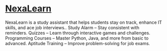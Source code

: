 # [NexaLearn](http://localhost:53643/)

NexaLearn is a study assistant that helps students stay on track, enhance IT skills, and ace job interviews.. Study Alarm – Stay consistent with reminders. Quizzes – Learn through interactive games and challenges. Programming Courses – Master Python, Java, and more from basic to advanced. Aptitude Training – Improve problem-solving for job exams.
